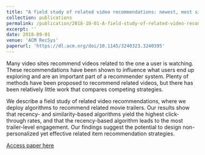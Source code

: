 ```yaml
---
title: "A field study of related video recommendations: newest, most similar, or most relevant?"
collection: publications
permalink: /publication/2018-10-01-A-field-study-of-related-video-recommendations
excerpt: ''
date: 2018-09-01
venue: 'ACM RecSys'
paperurl: 'https://dl.acm.org/doi/10.1145/3240323.3240395'
---
```



Many video sites recommend videos related to the one a user is watching. These recommendations have been shown to influence what users end up exploring and are an important part of a recommender system. Plenty of methods have been proposed to recommend related videos, but there has been relatively little work that compares competing strategies.

We describe a field study of related video recommendations, where we deploy algorithms to recommend related movie trailers. Our results show that recency- and similarity-based algorithms yield the highest click-through rates, and that the recency-based algorithm leads to the most trailer-level engagement. Our findings suggest the potential to design non-personalized yet effective related item recommendation strategies.

[Access paper here](https://dl.acm.org/doi/10.1145/3240323.3240395)
